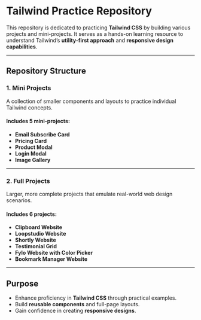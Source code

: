 # Tailwind Practice Repository

This repository is dedicated to practicing **Tailwind CSS** by building various projects and mini-projects. It serves as a hands-on learning resource to understand Tailwind’s **utility-first approach** and **responsive design capabilities**.

---

## Repository Structure

### **1. Mini Projects**

A collection of smaller components and layouts to practice individual Tailwind concepts.

#### Includes 5 mini-projects:

- **Email Subscribe Card**
- **Pricing Card**
- **Product Modal**
- **Login Modal**
- **Image Gallery**

---

### **2. Full Projects**

Larger, more complete projects that emulate real-world web design scenarios.

#### Includes 6 projects:

- **Clipboard Website**
- **Loopstudio Website**
- **Shortly Website**
- **Testimonial Grid**
- **Fylo Website with Color Picker**
- **Bookmark Manager Website**

---

## Purpose

- Enhance proficiency in **Tailwind CSS** through practical examples.
- Build **reusable components** and full-page layouts.
- Gain confidence in creating **responsive designs**.
